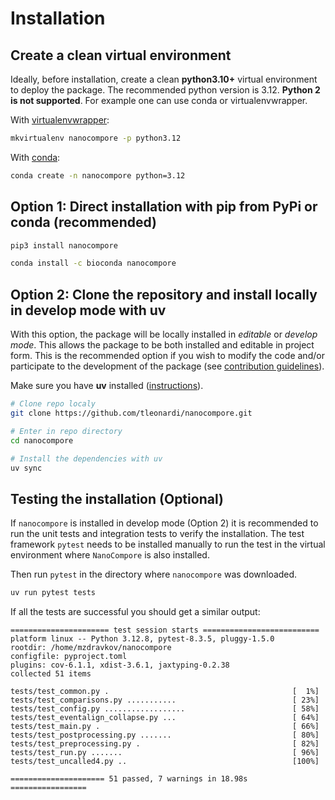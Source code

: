 # Installation

## Create a clean virtual environment

Ideally, before installation, create a clean **python3.10+** virtual environment to deploy the package. The recommended python version is 3.12. **Python 2 is not supported**. For example one can use conda or virtualenvwrapper.

With [virtualenvwrapper](https://virtualenvwrapper.readthedocs.io/en/latest/install.html):

```bash
mkvirtualenv nanocompore -p python3.12
```

With [conda](https://conda.io/projects/conda/en/latest/user-guide/install/index.html):

```bash
conda create -n nanocompore python=3.12
```

## Option 1: Direct installation with pip from PyPi or conda (recommended)

```bash
pip3 install nanocompore
```

```bash
conda install -c bioconda nanocompore
```

## Option 2: Clone the repository and install locally in develop mode with uv

With this option, the package will be locally installed in *editable* or *develop mode*. This allows the package to be both installed and editable in project form. This is the recommended option if you wish to modify the code and/or participate to the development of the package (see [contribution guidelines](contributing.md)).


Make sure you have **uv** installed ([instructions](https://docs.astral.sh/uv/getting-started/installation/#installation-methods)).

```bash
# Clone repo localy
git clone https://github.com/tleonardi/nanocompore.git

# Enter in repo directory
cd nanocompore

# Install the dependencies with uv
uv sync
```

## Testing the installation (Optional)

If `nanocompore` is installed in develop mode (Option 2) it is recommended to run the unit tests and integration tests to verify the installation. The test framework `pytest` needs to be installed manually to run the test in the virtual environment where `NanoCompore` is also installed.


Then run `pytest` in the directory where `nanocompore` was downloaded.
```bash
uv run pytest tests
```

If all the tests are successful you should get a similar output:

```text
====================== test session starts ==========================
platform linux -- Python 3.12.8, pytest-8.3.5, pluggy-1.5.0
rootdir: /home/mzdravkov/nanocompore
configfile: pyproject.toml
plugins: cov-6.1.1, xdist-3.6.1, jaxtyping-0.2.38
collected 51 items

tests/test_common.py .                                         [  1%]
tests/test_comparisons.py ...........                          [ 23%]
tests/test_config.py ..................                        [ 58%]
tests/test_eventalign_collapse.py ...                          [ 64%]
tests/test_main.py .                                           [ 66%]
tests/test_postprocessing.py .......                           [ 80%]
tests/test_preprocessing.py .                                  [ 82%]
tests/test_run.py .......                                      [ 96%]
tests/test_uncalled4.py ..                                     [100%]

===================== 51 passed, 7 warnings in 18.98s =================
```


